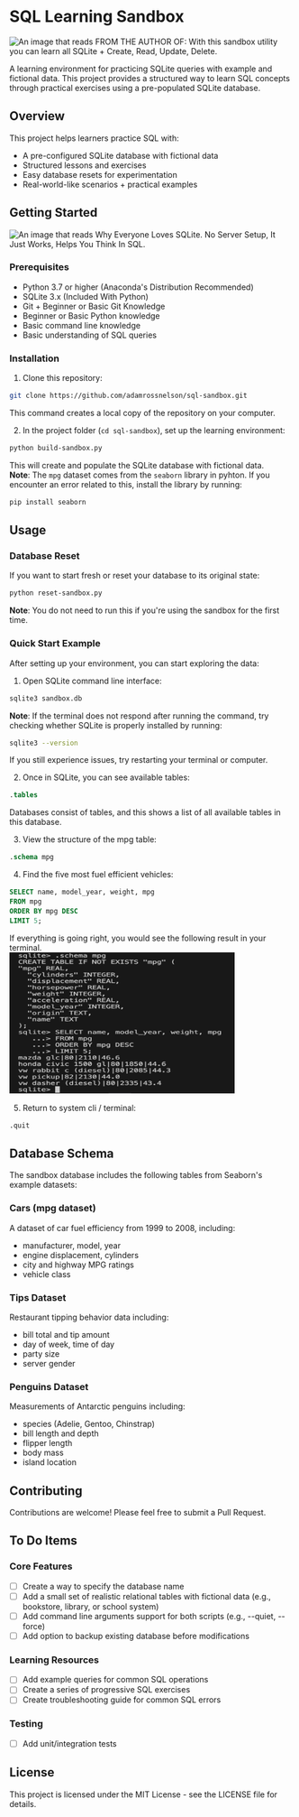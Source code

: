 # SQL Learning Sandbox

<img src="images/FROMTHEAUTHOROF.png" alt="An image that reads FROM THE AUTHOR OF: With this sandbox utility you can learn all SQLite + Create, Read, Update, Delete."/>

A learning environment for practicing SQLite queries with example and fictional data. This project provides a structured way to learn SQL concepts through practical exercises using a pre-populated SQLite database.

## Overview

This project helps learners practice SQL with:
- A pre-configured SQLite database with fictional data
- Structured lessons and exercises
- Easy database resets for experimentation
- Real-world-like scenarios + practical examples

## Getting Started

<img src="images/EVERYONELOVES.png" alt="An image that reads Why Everyone Loves SQLite. No Server Setup, It Just Works, Helps You Think In SQL."/>

### Prerequisites
- Python 3.7 or higher (Anaconda's Distribution Recommended)
- SQLite 3.x (Included With Python)
- Git + Beginner or Basic Git Knowledge
- Beginner or Basic Python knowledge
- Basic command line knowledge
- Basic understanding of SQL queries

### Installation

1. Clone this repository:
```bash
git clone https://github.com/adamrossnelson/sql-sandbox.git
```
This command creates a local copy of the repository on your computer.

2. In the project folder (`cd sql-sandbox`), set up the learning environment:
```bash
python build-sandbox.py
```
This will create and populate the SQLite database with fictional data.   
**Note**: The `mpg` dataset comes from the `seaborn` library in pyhton. If you encounter an error related to this, install the library by running:  
```bash
pip install seaborn
```

## Usage

### Database Reset
If you want to start fresh or reset your database to its original state:
```bash
python reset-sandbox.py
```
**Note**: You do not need to run this if you're using the sandbox for the first time.

### Quick Start Example
After setting up your environment, you can start exploring the data:

1. Open SQLite command line interface:
```bash
sqlite3 sandbox.db
```  
**Note**: If the terminal does not respond after running the command, try checking whether SQLite is properly installed by running:  
```bash
sqlite3 --version
```
If you still experience issues, try restarting your terminal or computer.

2. Once in SQLite, you can see available tables:
```sql
.tables
```
Databases consist of tables, and this shows a list of all available tables in this database.

3. View the structure of the mpg table:
```sql
.schema mpg
```

4. Find the five most fuel efficient vehicles:
```sql
SELECT name, model_year, weight, mpg
FROM mpg
ORDER BY mpg DESC
LIMIT 5;
```
If everything is going right, you would see the following result in your terminal.  
<img src="images/demo1.png" width="400" height="250">

5. Return to system cli / terminal:
```sql
.quit
```

## Database Schema

The sandbox database includes the following tables from Seaborn's example datasets:

### Cars (mpg dataset)
A dataset of car fuel efficiency from 1999 to 2008, including:
- manufacturer, model, year
- engine displacement, cylinders
- city and highway MPG ratings
- vehicle class

### Tips Dataset
Restaurant tipping behavior data including:
- bill total and tip amount
- day of week, time of day
- party size
- server gender

### Penguins Dataset
Measurements of Antarctic penguins including:
- species (Adelie, Gentoo, Chinstrap)
- bill length and depth
- flipper length
- body mass
- island location

## Contributing

Contributions are welcome! Please feel free to submit a Pull Request.

## To Do Items

### Core Features
- [ ] Create a way to specify the database name
- [ ] Add a small set of realistic relational tables with fictional data (e.g., bookstore, library, or school system)
- [ ] Add command line arguments support for both scripts (e.g., --quiet, --force)
- [ ] Add option to backup existing database before modifications

### Learning Resources
- [ ] Add example queries for common SQL operations
- [ ] Create a series of progressive SQL exercises
- [ ] Create troubleshooting guide for common SQL errors

### Testing
- [ ] Add unit/integration tests

## License

This project is licensed under the MIT License - see the LICENSE file for details.
